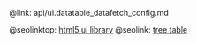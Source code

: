 @link: api/ui.datatable_datafetch_config.md

@seolinktop: [html5 ui library](https://webix.com)
@seolink: [tree table](https://webix.com/widget/treetable/)